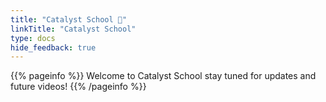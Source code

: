 ```yaml
---
title: "Catalyst School 🏫"
linkTitle: "Catalyst School"
type: docs
hide_feedback: true
---
```


{{% pageinfo %}}
Welcome to Catalyst School stay tuned for updates and future videos!
{{% /pageinfo %}}